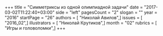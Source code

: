 +++
title = "Симметриксы из одной олимпиадной задачи"
date = "2017-03-02T11:22:40+03:00"
side = "left"
pagesCount = "2"
slogan = ""
year = "2016"
startPage = "26"
authors = [ "Николай Авилов",]
issues = [ "2016_02",]
illustrators = [ "Николай Крутиков",]
month = "02"
rubrics = [ "Игры и головоломки",]
+++
